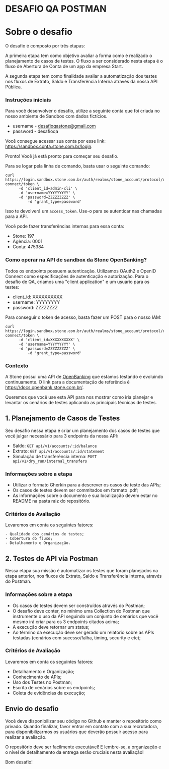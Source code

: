 # DESAFIO QA POSTMAN

# Sobre o desafio

O desafio é composto por três etapas:

A primeira etapa tem como objetivo avaliar a forma como é realizado o planejamento de casos de testes. O fluxo a ser considerado nesta etapa é o fluxo de Abertura de Conta de um app da empresa Start.

A segunda etapa tem como finalidade avaliar a automatização dos testes nos fluxos de Extrato, Saldo e Transferência Interna através da nossa API Pública.

### Instruções iniciais

Para você desenvolver o desafio, utilize a seguinte conta que foi criada no nosso ambiente de Sandbox com dados fictícios.

- username - desafioqastone@gmail.com
- password - desafioqa

Você consegue acessar sua conta por esse link: https://sandbox.conta.stone.com.br/login.

Pronto! Você já está pronto para começar seu desafio.

Para se logar pela linha de comando, basta usar o seguinte comando:

```
curl https://login.sandbox.stone.com.br/auth/realms/stone_account/protocol/openid-connect/token \
	  -d 'client_id=admin-cli' \
	  -d 'username=YYYYYYYYY' \
	  -d 'password=ZZZZZZZZZ' \
          -d 'grant_type=password'
```

Isso te devolverá um `access_token`. Use-o para se autenticar nas chamadas para a API.

Você pode fazer transferências internas para essa conta:  
- Stone: 197  
- Agência: 0001  
- Conta: 475384

### Como operar na API de sandbox da Stone OpenBanking?

Todos os endpoints possuem autenticação. Utilizamos OAuth2 e OpenID Connect como especificações de autenticação e autorização. Para o desafio de QA, criamos uma "client application" e um usuário para os testes:

- client_id: XXXXXXXXXX
- username: YYYYYYYY
- password: ZZZZZZZZ

Para conseguir o token de acesso, basta fazer um POST para o nosso IAM:

```
curl https://login.sandbox.stone.com.br/auth/realms/stone_account/protocol/openid-connect/token \
	  -d 'client_id=XXXXXXXXXX' \
	  -d 'username=YYYYYYYYY' \
	  -d 'password=ZZZZZZZZZ' \
          -d 'grant_type=password'
```

### Contexto

A Stone possui uma API de [OpenBanking](https://en.wikipedia.org/wiki/Open_banking) que estamos testando e evoluindo continuamente. O link para a documentação de referência é https://docs.openbank.stone.com.br/. 

Queremos que você use esta API para nos mostrar como iria planejar e levantar os cenários de testes aplicando as principais técnicas de testes.


## 1. Planejamento de Casos de Testes

Seu desafio nessa etapa é criar um planejamento dos casos de testes que você julgar necessário para 3 endpoints da nossa API:

- Saldo: `GET api/v1/accounts/:id/balance`
- Extrato: `GET api/v1/accounts/:id/statement`
- Simulação de transferência interna: `POST api/v1/dry_run/internal_transfers`

### Informações sobre a etapa

   - Utilizar o formato Gherkin para a descrever os casos de teste das APIs;
   - Os casos de testes devem ser commitados em formato .pdf;
   - As informações sobre o documento e sua localização devem estar no README na pasta raiz do repositório.

### Critérios de Avaliação

 Levaremos em conta os seguintes fatores:
 
    - Qualidade dos cenários de testes;
    - Cobertura do fluxo;
    - Detalhamento e Organização.

## 2. Testes de API via Postman

Nessa etapa sua missão é automatizar os testes que foram planejados na etapa anterior, nos fluxos de Extrato, Saldo e Transferência Interna, através do Postman.

### Informações sobre a etapa

  - Os casos de testes devem ser construídos através do Postman;
  - O desafio deve conter, no mínimo uma Collection do Postman que instrumente o uso da API seguindo um conjunto de cenários que você mesmo irá criar para os 3 endpoints citados acima;
  - A execução deve retornar um status;
  - Ao término da execução deve ser gerado um relatório sobre as APIs testadas (cenários com sucesso/falha, timing, security e etc);

### Critérios de Avaliação

 Levaremos em conta os seguintes fatores:
 
  - Detalhamento e Organização;
  - Conhecimento de APIs;
  - Uso dos Testes no Postman;
  - Escrita de cenários sobre os endpoints; 
  - Coleta de evidências da execução;


## Envio do desafio

Você deve disponibilizar seu código no Github e manter o repositório como privado. Quando finalizar, favor entrar em contato com a sua recrutadora, para disponibilizarmos os usuários que deverão possuir acesso para realizar a avaliação.

O repositório deve ser facilmente executável! E lembre-se, a organização e o nível de detalhamento da entrega serão cruciais nesta avaliação!

Bom desafio!


